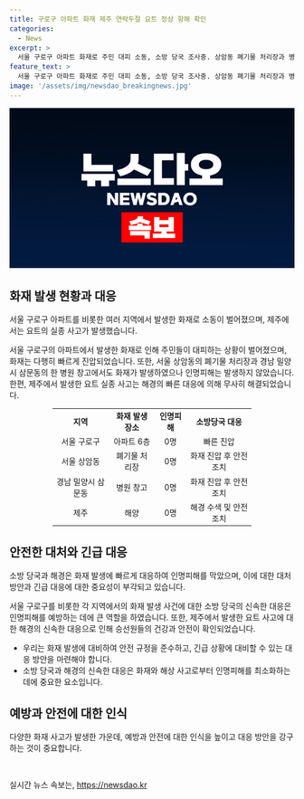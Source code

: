 ```yaml
---
title: 구로구 아파트 화재 제주 연락두절 요트 정상 항해 확인
categories:
  - News
excerpt: >
  서울 구로구 아파트 화재로 주민 대피 소동, 소방 당국 조사중. 상암동 폐기물 처리장과 병원 창고에서도 화재 발생. 한편, 제주 해역에서 실종된 요트는 무사히 정상 항행 중. 정확한 사고 경위 조사 중. (150자)
feature_text: >
  서울 구로구 아파트 화재로 주민 대피 소동, 소방 당국 조사중. 상암동 폐기물 처리장과 병원 창고에서도 화재 발생. 한편, 제주 해역에서 실종된 요트는 무사히 정상 항행 중. 정확한 사고 경위 조사 중. (150자)
image: '/assets/img/newsdao_breakingnews.jpg'
---
```


<p><img src="/assets/img/newsdao_breakingnews.jpg" alt="firstkoreanews 속보" /></p>

<h2 data-ke-size="size26">화재 발생 현황과 대응</h2>

<p>서울 구로구 아파트를 비롯한 여러 지역에서 발생한 화재로 소동이 벌어졌으며, 제주에서는 요트의 실종 사고가 발생했습니다.</p>

<p data-ke-size="size16">서울 구로구의 아파트에서 발생한 화재로 인해 주민들이 대피하는 상황이 벌어졌으며, 화재는 다행히 빠르게 진압되었습니다. 또한, 서울 상암동의 폐기물 처리장과 경남 밀양시 삼문동의 한 병원 창고에서도 화재가 발생하였으나 인명피해는 발생하지 않았습니다. 한편, 제주에서 발생한 요트 실종 사고는 해경의 빠른 대응에 의해 무사히 해결되었습니다.</p>

<table style="width: 70%; margin-left: auto; margin-right: auto;">
  <tbody>
    <tr>
      <td style="text-align: center; height: 17px;"><b>지역</b></td>
      <td style="text-align: center; height: 17px;"><b>화재 발생 장소</b></td>
      <td style="text-align: center; height: 17px;"><b>인명피해</b></td>
      <td style="text-align: center; height: 17px;"><b>소방당국 대응</b></td>
    </tr>
    <tr>
      <td style="text-align: center; height: 17px;">서울 구로구</td>
      <td style="text-align: center; height: 17px;">아파트 6층</td>
      <td style="text-align: center; height: 17px;">0명</td>
      <td style="text-align: center; height: 17px;">빠른 진압</td>
    </tr>
    <tr>
      <td style="text-align: center; height: 17px;">서울 상암동</td>
      <td style="text-align: center; height: 17px;">폐기물 처리장</td>
      <td style="text-align: center; height: 17px;">0명</td>
      <td style="text-align: center; height: 17px;">화재 진압 후 안전 조치</td>
    </tr>
    <tr>
      <td style="text-align: center; height: 17px;">경남 밀양시 삼문동</td>
      <td style="text-align: center; height: 17px;">병원 창고</td>
      <td style="text-align: center; height: 17px;">0명</td>
      <td style="text-align: center; height: 17px;">화재 진압 후 안전 조치</td>
    </tr>
    <tr>
      <td style="text-align: center; height: 17px;">제주</td>
      <td style="text-align: center; height: 17px;">해양</td>
      <td style="text-align: center; height: 17px;">0명</td>
      <td style="text-align: center; height: 17px;">해경 수색 및 안전 조치</td>
    </tr>
  </tbody>
</table>

<h2 data-ke-size="size26">안전한 대처와 긴급 대응</h2>

<p>소방 당국과 해경은 화재 발생에 빠르게 대응하여 인명피해를 막았으며, 이에 대한 대처 방안과 긴급 대응에 대한 중요성이 부각되고 있습니다.</p>

<p data-ke-size="size16">서울 구로구를 비롯한 각 지역에서의 화재 발생 사건에 대한 소방 당국의 신속한 대응은 인명피해를 예방하는 데에 큰 역할을 하였습니다. 또한, 제주에서 발생한 요트 사고에 대한 해경의 신속한 대응으로 인해 승선원들의 건강과 안전이 확인되었습니다.</p>

<ul>
  <li>우리는 화재 발생에 대비하여 안전 규정을 준수하고, 긴급 상황에 대비할 수 있는 대응 방안을 마련해야 합니다.</li>
  <li>소방 당국과 해경의 신속한 대응은 화재와 해상 사고로부터 인명피해를 최소화하는 데에 중요한 요소입니다.</li>
</ul>

<h2 data-ke-size="size26">예방과 안전에 대한 인식</h2>

<p>다양한 화재 사고가 발생한 가운데, 예방과 안전에 대한 인식을 높이고 대응 방안을 강구하는 것이 중요합니다.</p>

<p data-ke-size="size16">&nbsp;</p>
실시간 뉴스 속보는, <a href="https://newsdao.kr" rel="dofollow">https://newsdao.kr</a>


